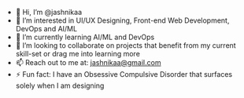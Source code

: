 - 👋 Hi, I’m @jashnikaa
- 👀 I’m interested in UI/UX Designing, Front-end Web Development, DevOps and AI/ML
- 🌱 I’m currently learning AI/ML and DevOps
- 💞️ I’m looking to collaborate on projects that benefit from my current skill-set or drag me into learning more 
- 📫 Reach out to me at: jashnikaa@gmail.com
- ⚡ Fun fact: I have an Obsessive Compulsive Disorder that surfaces solely when I am designing

<!---
jashnikaa/jashnikaa is a ✨ special ✨ repository because its `README.md` (this file) appears on your GitHub profile.
You can click the Preview link to take a look at your changes.
--->

